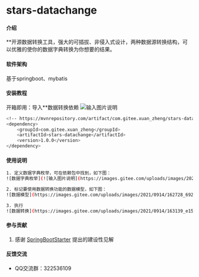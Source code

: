 # stars-datachange

#### 介绍
**开源数据转换工具，强大的可插拔、非侵入式设计，两种数据源转换结构，可以优雅的使你的数据字典转换为你想要的结果。

#### 软件架构
基于springboot、mybatis

#### 安装教程

开箱即用：导入**数据转换依赖
![输入图片说明](https://images.gitee.com/uploads/images/2021/0914/162348_91a9b26a_5384206.png "在这里输入图片标题")
``` bash
<!-- https://mvnrepository.com/artifact/com.gitee.xuan_zheng/stars-datachange -->
<dependency>
    <groupId>com.gitee.xuan_zheng</groupId>
    <artifactId>stars-datachange</artifactId>
    <version>1.0.0</version>
</dependency>
```

#### 使用说明

``` bash
1. 定义数据字典枚举，可在依赖包中找到，如下图：
![数据字典枚举](![输入图片说明](https://images.gitee.com/uploads/images/2021/0914/162348_91a9b26a_5384206.png "在这里输入图片标题") "屏幕截图.png")

2. 标记要使用数据转换功能的数据模型，如下图：
![数据模型](https://images.gitee.com/uploads/images/2021/0914/162728_692d2d18_5384206.png "屏幕截图.png")

3. 执行
![数据转换](https://images.gitee.com/uploads/images/2021/0914/163139_e15ee7d8_5384206.png "屏幕截图.png")
```

#### 参与贡献

1.  感谢 [SpringBootStarter](https://github.com/SpringBootStarter/) 提出的建设性见解


#### 反馈交流

- QQ交流群：322536109